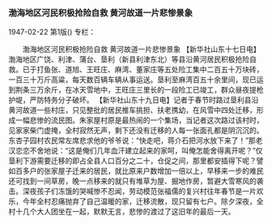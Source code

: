 ### 渤海地区河民积极抢险自救  黄河故道一片悲惨景象

1947-02-22
第1版()
专栏：

　　渤海地区河民积极抢险自救
    黄河故道一片悲惨景象
    【新华社山东十七日电】渤海地区广饶、利津、蒲台、垦利（新县利津东北）等县沿黄河居民积极抢险自救。已于打鱼张、道旭、王旺庄、麻湾、董家庄等五处险工集中二百五十万块砖，一百三十万斤高粱，每天数百辆车辆从事运送。垦利至麻湾百五十余里间，现已运到荆条三万余斤，在冰天雪地中，王旺庄三里长的一段险工已竣工，群众昼夜提枪护堤，严防特务分子破坏。
    【新华社山东十九日电】记者于春节时路过垦利县沿黄河故道一些村庄，只见整批的居民推车挑担、扶老携幼，在风雪中四处迁移，形成一幅悲惨的流民图。朱家屋村原是最热闹的一个集场，当记者这次路过该村时，见家家柴门虚掩，全村寂然无声，剩下还没有迁移的人每一张面孔都是阴沉沉的。东杏子园村农民常左席悲求他的爷爷说：“快走吧，蒋介石把河水放下来了！”那老汉恋恋不舍地说：“这是俺们几年血汗建立起来的家呵，叫俺怎能舍得离开呢？”仅垦利下游需要迁移的即占全县人口百分之二十，仓促之间，那里都安插得下呢？譬如百多户的张家屋子迁来的居民，就比原来户数增加一倍以上，早移来一步的难民还可找到一间草房，晚一点移来的就只有堆草为屋、掘地作房，暂避大雪寒风的袭击。深夜孩子们冻饿的哭喊惨不忍闻，劳动模范张福儒的复兴村往年春节是一片欢乐，今年全村忍痛抛弃了自己温暖的家，迁移流散，现只留有七户。除夕深夜，全村十几个大人团坐在一起，默默无言，悲惨的渡过了这旧年的最后一天。
